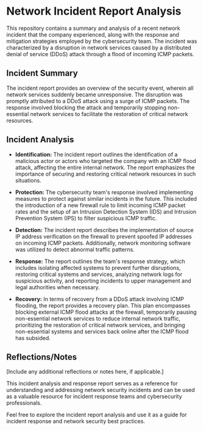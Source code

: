 # Network Incident Report Analysis

This repository contains a summary and analysis of a recent network incident that the company experienced, along with the response and mitigation strategies employed by the cybersecurity team. The incident was characterized by a disruption in network services caused by a distributed denial of service (DDoS) attack through a flood of incoming ICMP packets.

## Incident Summary

The incident report provides an overview of the security event, wherein all network services suddenly became unresponsive. The disruption was promptly attributed to a DDoS attack using a surge of ICMP packets. The response involved blocking the attack and temporarily stopping non-essential network services to facilitate the restoration of critical network resources.

## Incident Analysis

- **Identification:** The incident report outlines the identification of a malicious actor or actors who targeted the company with an ICMP flood attack, affecting the entire internal network. The report emphasizes the importance of securing and restoring critical network resources in such situations.

- **Protection:** The cybersecurity team's response involved implementing measures to protect against similar incidents in the future. This included the introduction of a new firewall rule to limit incoming ICMP packet rates and the setup of an Intrusion Detection System (IDS) and Intrusion Prevention System (IPS) to filter suspicious ICMP traffic.

- **Detection:** The incident report describes the implementation of source IP address verification on the firewall to prevent spoofed IP addresses on incoming ICMP packets. Additionally, network monitoring software was utilized to detect abnormal traffic patterns.

- **Response:** The report outlines the team's response strategy, which includes isolating affected systems to prevent further disruptions, restoring critical systems and services, analyzing network logs for suspicious activity, and reporting incidents to upper management and legal authorities when necessary.

- **Recovery:** In terms of recovery from a DDoS attack involving ICMP flooding, the report provides a recovery plan. This plan encompasses blocking external ICMP flood attacks at the firewall, temporarily pausing non-essential network services to reduce internal network traffic, prioritizing the restoration of critical network services, and bringing non-essential systems and services back online after the ICMP flood has subsided.

## Reflections/Notes

[Include any additional reflections or notes here, if applicable.]

This incident analysis and response report serves as a reference for understanding and addressing network security incidents and can be used as a valuable resource for incident response teams and cybersecurity professionals.

Feel free to explore the incident report analysis and use it as a guide for incident response and network security best practices.
